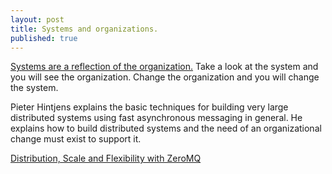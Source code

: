 ```yaml
---
layout: post
title: Systems and organizations.
published: true
---
```

[Systems are a reflection of the organization.][Conways_law] Take a look at the system and you will see the organization.  Change the organization and you will change the system.

Pieter Hintjens explains the basic techniques for building very large distributed systems using fast asynchronous messaging in general. He explains how to build distributed systems and the need of an organizational change must exist to support it.

[Distribution, Scale and Flexibility with ZeroMQ](http://www.infoq.com/presentations/zeromq-techniques)

[Conways_law]: http://en.wikipedia.org/wiki/Conway's_law "Conway's law"
